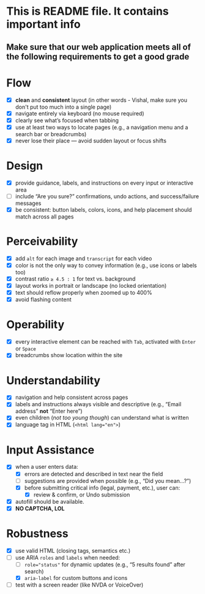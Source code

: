 # This is README file. It contains important info

## Make sure that our web application meets all of the following requirements to get a good grade

# Flow

+ [X] **clean** and **consistent** layout (in other words - Vishal, make sure you don't put too much into a single page)
+ [X] navigate entirely via keyboard (no mouse required)
+ [X] clearly see what’s focused when tabbing
+ [X] use at least two ways to locate pages (e.g., a navigation menu and a search bar or breadcrumbs)
+ [X] never lose their place — avoid sudden layout or focus shifts

# Design

+ [X] provide guidance, labels, and instructions on every input or interactive area
+ [ ] include “Are you sure?” confirmations, undo actions, and success/failure messages
+ [X] be consistent: button labels, colors, icons, and help placement should match across all pages

# Perceivability

+ [X] add ``alt`` for each image and ``transcript`` for each video
+ [X] color is not the only way to convey information (e.g., use icons or labels too)
+ [X] contrast ratio ``≥ 4.5 : 1`` for text vs. background
+ [X] layout works in portrait or landscape (no locked orientation)
+ [X] text should reflow properly when zoomed up to 400%
+ [X] avoid flashing content

# Operability

+ [X] every interactive element can be reached with ``Tab``, activated with ``Enter`` or ``Space``
+ [X] breadcrumbs show location within the site

# Understandability

+ [X] navigation and help consistent across pages
+ [X] labels and instructions always visible and descriptive (e.g., “Email address” **not** “Enter here”)
+ [X] even children (_not too young though_) can understand what is written
+ [X] language tag in HTML (``<html lang="en">``)

# Input Assistance

+ [X] when a user enters data:
  + [X] errors are detected and described in text near the field
  + [ ] suggestions are provided when possible (e.g., “Did you mean...?”)
  + [X] before submitting critical info (legal, payment, etc.), user can:
    + [X] review & confirm, or Undo submission
+ [X] autofill should be available.
+ [X] **NO CAPTCHA, LOL**

# Robustness

+ [X] use valid HTML (closing tags, semantics etc.)
+ [ ] use ARIA ``roles`` and ``labels`` when needed:
  + [ ] ``role="status"`` for dynamic updates (e.g., “5 results found” after search)
  + [X] ``aria-label`` for custom buttons and icons
+ [ ] test with a screen reader (like NVDA or VoiceOver)
